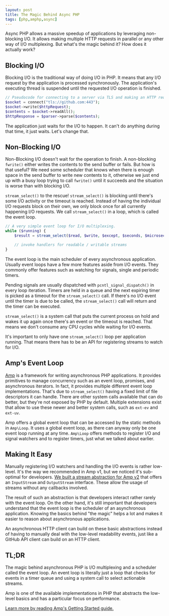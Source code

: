 ```yaml
---
layout: post
title: The Magic Behind Async PHP
tags: [php,amphp,async]
---
```

Async PHP allows a massive speedup of applications by leveraging non-blocking I/O. It allows making multiple HTTP requests in parallel or any other way of I/O multiplexing. But what's the magic behind it? How does it actually work?

## Blocking I/O

Blocking I/O is the traditional way of doing I/O in PHP. It means that any I/O request by the application is processed synchronously. The application's executing thread is suspended until the requested I/O operation is finished.

```php
// Pseudocode for connecting to a server via TLS and making an HTTP request.
$socket = connect("tls://github.com:443");
$socket->write($httpRequest);
$contents = $socket->readAll();
$httpResponse = $parser->parse($contents);
```

The application just waits for the I/O to happen. It can't do anything during that time, it just waits. Let's change that.

## Non-Blocking I/O

Non-Blocking I/O doesn't wait for the operation to finish. A non-blocking `fwrite()` either writes the contents to the send buffer or fails. But how is that useful? We need some scheduler that knows when there is enough space in the send buffer to write new contents to it, otherwise we just end up with a busy loop trying to call `fwrite()` until it succeeds and the situation is worse than with blocking I/O.

`stream_select()` to the rescue! `stream_select()` is blocking until there's some I/O activity or the timeout is reached. Instead of having the individual I/O requests block on their own, we only block once for all currently happening I/O requests. We call `stream_select()` in a loop, which is called the event loop.

```php
// A very simple event loop for I/O multiplexing.
while ($running) {
    $result = stream_select($read, $write, $except, $seconds, $microseconds);

    // invoke handlers for readable / writable streams
}
```

The event loop is the main scheduler of every asynchronous application. Usually event loops have a few more features aside from I/O events. They commonly offer features such as watching for signals, single and periodic timers.

Pending signals are usually dispatched with `pcntl_signal_dispatch()` in every loop iteration. Timers are held in a queue and the next expiring timer is picked as a timeout for the `stream_select()` call. If there's no I/O event until the timer is due to be called, the `stream_select()` call will return and the timer can be executed.

`stream_select()` is a system call that puts the current process on hold and wakes it up again once there's an event or the timeout is reached. That means we don't consume any CPU cycles while waiting for I/O events.

It's important to only have one `stream_select()` loop per application running. That means there has to be an API for registering streams to watch for I/O.

## Amp's Event Loop

[Amp](https://amphp.org/) is a framework for writing asynchronous PHP applications. It provides primitives to manage concurrency such as an event loop, promises, and asynchronous iterators. In fact, it provides multiple different event loop implementations. That's due to `stream_select()` having a fixed limit of file descriptors it can handle. There are other system calls available that can do better, but they're not exposed by PHP by default. Multiple extensions exist that allow to use these newer and better system calls, such as `ext-ev` and `ext-uv`.

Amp offers a global event loop that can be accessed by the static methods in `Amp\Loop`. It uses a global event loop, as there can anyway only be one event loop running at any time. `Amp\Loop` offers methods to register I/O and signal watchers and to register timers, just what we talked about earlier.

## Making It Easy

Manually registering I/O watchers and handling the I/O events is rather low-level. It's the way we recommended in Amp v1, but we noticed it's sub-optimal for developers. [We built a stream abstraction for Amp v2](https://github.com/amphp/byte-stream) that offers an `InputStream` and `OutputStream` interface. These allow the usage of streams without any callbacks involved.

The result of such an abstraction is that developers interact rather rarely with the event loop. On the other hand, it's still important that developers understand that the event loop is the scheduler of an asynchronous application. Knowing the basics behind "the magic" helps a lot and makes it easier to reason about asynchronous applications.

An asynchronous HTTP client can build on these basic abstractions instead of having to manually deal with the low-level readability events, just like a GitHub API client can build on an HTTP client.

## TL;DR

The magic behind asynchronous PHP is I/O multiplexing and a scheduler called the event loop. An event loop is literally just a loop that checks for events in a timer queue and using a system call to select actionable streams.

Amp is one of the available implementations in PHP that abstracts the low-level basics and has a particular focus on performance.

[Learn more by reading Amp's Getting Started guide.](https://amphp.org/getting-started/tcp-chat/)
